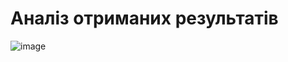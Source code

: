 # Аналіз отриманих результатів
![image](https://github.com/zerorchik/CV_6_labs/assets/103893849/d732c1a3-f9ef-4a76-ab38-84c1a11b378d)
